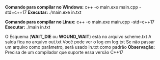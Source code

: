 **Comando para compilar no Windows:**
c++ -o main.exe main.cpp -std=c++17
**Executar:**
./main.exe in.txt

**Comando para compilar no Linux:**
c++ -o main.exe main.cpp -std=c++17
**Executar:**
./main in.txt

O Esquema (**WAIT_DIE** ou **WOUND_WAIT**) está no arquivo scheme.txt
A saída fica no arquivo out.txt
Você pode ver o log em log.txt
Se não passar um arquivo como parâmetro, será usado in.txt como padrão
**Observação:**
Precisa de um compilador que suporte essa versão C++17